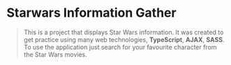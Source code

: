 # Starwars Information Gather



> This is a project that displays Star Wars information.
 > It was created to get practice using many web technologies, **TypeScript**, **AJAX**, **SASS**.
 > To use the application just search for your favourite character from the Star Wars movies.

